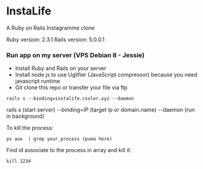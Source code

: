 # InstaLife
A Ruby on Rails Instagramme clone

Ruby version: 2.3.1
Rails version: 5.0.0.1

### Run app on my server (VPS Debian 8 - Jessie)
- Install Ruby and Rails on your server
- Install node js to use Uglifier (JavaScript compressor) because you need javascript runtime
- Git clone this repo or transfer your file via ftp

```
rails s --binding=instalife.csoler.xyz --daemon
```
rails s (start server) --binding=IP (target ip or domain.name) --daemon (run in background)

To kill the process:
```
ps aux  | grep your_process (puma here)
```
Find id associate to the process in array and kill it:
```
kill 1234
```
